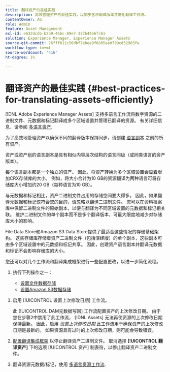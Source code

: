 ```yaml
---
title: 翻译资产的最佳实践
description: 高效管理资产的最佳实践，以同步各种翻译版本并简化翻译工作流。
contentOwner: AG
role: Admin
feature: Asset Management
exl-id: e632dcdb-b2b9-45bc-89e7-337b44b6fc61
solution: Experience Manager, Experience Manager Assets
source-git-commit: 76fffb11c56dbf7ebee9f6805ae0799cd32985fe
workflow-type: tm+mt
source-wordcount: '416'
ht-degree: 1%

---
```


# 翻译资产的最佳实践 {#best-practices-for-translating-assets-efficiently}

[!DNL Adobe Experience Manager Assets] 支持多语言工作流将数字资源的二进制文件、元数据和标记翻译成多个区域设置并管理已翻译的资源。 有关详细信息，请参阅 [多语言资产](multilingual-assets.md).

为了高效地管理资产以确保不同的翻译版本保持同步，请创建 [语言副本](preparing-assets-for-translation.md) 之前的所有资产。

资产或资产组的语言副本是具有相似内容层次结构的语言同级（或同类语言的资产版本）。

每个语言副本都是一个独立的资产。 因此，将资产转换为多个区域设置会显着增加CRX存储库的大小。 例如，将大小合计为10 GB的资源翻译为两种语言可将存储库大小增加约20 GB（每种语言为10 GB）。

与元数据和标记相比，资产二进制文件占用的存储空间要大得多。 因此，如果翻译元数据和标记仅符合您的目的，请忽略以翻译二进制文件。 您可以在资料档案库中保留二进制文件的原始副本，以便与翻译为不同区域设置的元数据和标记相关联。 维护二进制文件的单个副本而不是多个翻译版本，可最大限度地减少对存储库大小的影响。

File Data Store和Amazon S3 Data Store提供了最适合这些情况的存储基础架构。 这些存储库存储着资产二进制文件（包括演绎版）的单个副本，这些副本可由多个区域设置中的元数据和标记共享。 因此，创建资产语言副本并翻译元数据和标记不会影响存储库的大小。

您还可以对几个工作流和翻译集成框架进行一些配置更改，以进一步简化流程。

1. 执行下列操作之一：

   * [设置文件数据存储](/help/sites-deploying/data-store-config.md)
   * [设置Amazon S3数据存储](/help/sites-deploying/data-store-config.md)

<!--
1. Disable the [DAM MetaData Write-back](/help/sites-administering/workflow-offloader.md#disable-offloading) workflow.

   As the name suggests, the [!UICONTROL DAM Metadata Writeback] workflow rewrites the metadata to the binary file. Because the metadata changes after translation, writing it back to the binary file generates a different binary for a language copy.

   >[!NOTE]
   >
   >Disabling the [!UICONTROL DAM MetaData Writeback] workflow turns off XMP metadata write-back on asset binaries. Consequently, future metadata changes are no longer be saved within the assets. Evaluate the consequences before disabling this workflow.
-->

1. 启用 [!UICONTROL 设置上次修改日期] 工作流。

   此 [!UICONTROL DAM元数据写回] 工作流配置资产的上次修改日期。 由于您在步骤2中禁用了此工作流， [!DNL Assets] 无法再使资源的上次修改日期保持最新。 因此，启用 *设置上次修改日期* 此工作流用于确保资产的上次修改日期是最新的。 如果资源具有过时的上次修改日期，则可能会导致错误。

1. [配置翻译集成框架](/help/sites-administering/tc-tic.md) 以停止翻译资产二进制文件。 取消选择 **[!UICONTROL 翻译资产]** 下的选项 [!UICONTROL 资产] 制表符，以停止翻译资产二进制文件。
1. 翻译资源元数据/标记，使用 [多语言资源工作流](multilingual-assets.md).
